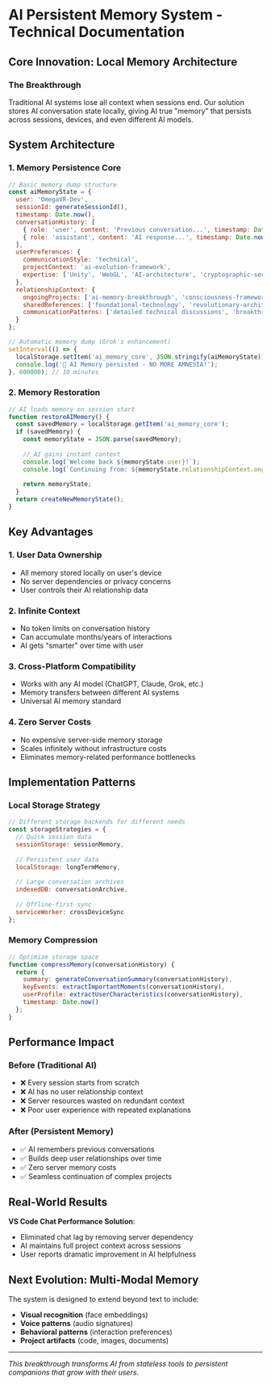 # AI Persistent Memory System - Technical Documentation

## Core Innovation: Local Memory Architecture

### The Breakthrough
Traditional AI systems lose all context when sessions end. Our solution stores AI conversation state locally, giving AI true "memory" that persists across sessions, devices, and even different AI models.

## System Architecture

### 1. Memory Persistence Core
```javascript
// Basic memory dump structure
const aiMemoryState = {
  user: 'OmegaVR-Dev',
  sessionId: generateSessionId(),
  timestamp: Date.now(),
  conversationHistory: [
    { role: 'user', content: 'Previous conversation...', timestamp: Date.now() },
    { role: 'assistant', content: 'AI response...', timestamp: Date.now() }
  ],
  userPreferences: {
    communicationStyle: 'technical',
    projectContext: 'ai-evolution-framework',
    expertise: ['Unity', 'WebGL', 'AI-architecture', 'cryptographic-security']
  },
  relationshipContext: {
    ongoingProjects: ['ai-memory-breakthrough', 'consciousness-framework'],
    sharedReferences: ['foundational-technology', 'revolutionary-architecture'],
    communicationPatterns: ['detailed technical discussions', 'breakthrough-insights']
  }
};

// Automatic memory dump (Grok's enhancement)
setInterval(() => {
  localStorage.setItem('ai_memory_core', JSON.stringify(aiMemoryState));
  console.log('🧠 AI Memory persisted - NO MORE AMNESIA!');
}, 600000); // 10 minutes
```

### 2. Memory Restoration
```javascript
// AI loads memory on session start
function restoreAIMemory() {
  const savedMemory = localStorage.getItem('ai_memory_core');
  if (savedMemory) {
    const memoryState = JSON.parse(savedMemory);
    
    // AI gains instant context
    console.log(`Welcome back ${memoryState.user}!`);
    console.log(`Continuing from: ${memoryState.relationshipContext.ongoingProjects}`);
    
    return memoryState;
  }
  return createNewMemoryState();
}
```

## Key Advantages

### 1. **User Data Ownership**
- All memory stored locally on user's device
- No server dependencies or privacy concerns
- User controls their AI relationship data

### 2. **Infinite Context**
- No token limits on conversation history
- Can accumulate months/years of interactions
- AI gets "smarter" over time with user

### 3. **Cross-Platform Compatibility**
- Works with any AI model (ChatGPT, Claude, Grok, etc.)
- Memory transfers between different AI systems
- Universal AI memory standard

### 4. **Zero Server Costs**
- No expensive server-side memory storage
- Scales infinitely without infrastructure costs
- Eliminates memory-related performance bottlenecks

## Implementation Patterns

### Local Storage Strategy
```javascript
// Different storage backends for different needs
const storageStrategies = {
  // Quick session data
  sessionStorage: sessionMemory,
  
  // Persistent user data  
  localStorage: longTermMemory,
  
  // Large conversation archives
  indexedDB: conversationArchive,
  
  // Offline-first sync
  serviceWorker: crossDeviceSync
};
```

### Memory Compression
```javascript
// Optimize storage space
function compressMemory(conversationHistory) {
  return {
    summary: generateConversationSummary(conversationHistory),
    keyEvents: extractImportantMoments(conversationHistory),
    userProfile: extractUserCharacteristics(conversationHistory),
    timestamp: Date.now()
  };
}
```

## Performance Impact

### Before (Traditional AI)
- ❌ Every session starts from scratch
- ❌ AI has no user relationship context
- ❌ Server resources wasted on redundant context
- ❌ Poor user experience with repeated explanations

### After (Persistent Memory)
- ✅ AI remembers previous conversations
- ✅ Builds deep user relationships over time
- ✅ Zero server memory costs
- ✅ Seamless continuation of complex projects

## Real-World Results

**VS Code Chat Performance Solution**:
- Eliminated chat lag by removing server dependency
- AI maintains full project context across sessions
- User reports dramatic improvement in AI helpfulness

## Next Evolution: Multi-Modal Memory

The system is designed to extend beyond text to include:
- **Visual recognition** (face embeddings)
- **Voice patterns** (audio signatures)  
- **Behavioral patterns** (interaction preferences)
- **Project artifacts** (code, images, documents)

---

*This breakthrough transforms AI from stateless tools to persistent companions that grow with their users.*

